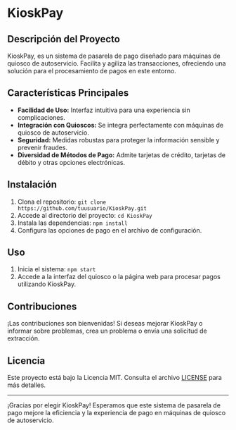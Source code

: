 # KioskPay

## Descripción del Proyecto

KioskPay, es un sistema de pasarela de pago diseñado para máquinas de quiosco de autoservicio. Facilita y agiliza las transacciones, ofreciendo una solución para el procesamiento de pagos en este entorno.

## Características Principales

- **Facilidad de Uso:** Interfaz intuitiva para una experiencia sin complicaciones.
- **Integración con Quioscos:** Se integra perfectamente con máquinas de quiosco de autoservicio.
- **Seguridad:** Medidas robustas para proteger la información sensible y prevenir fraudes.
- **Diversidad de Métodos de Pago:** Admite tarjetas de crédito, tarjetas de débito y otras opciones electrónicas.

## Instalación

1. Clona el repositorio: `git clone https://github.com/tuusuario/KioskPay.git`
2. Accede al directorio del proyecto: `cd KioskPay`
3. Instala las dependencias: `npm install`
4. Configura las opciones de pago en el archivo de configuración.

## Uso

1. Inicia el sistema: `npm start`
2. Accede a la interfaz del quiosco o la página web para procesar pagos utilizando KioskPay.

## Contribuciones

¡Las contribuciones son bienvenidas! Si deseas mejorar KioskPay o informar sobre problemas, crea un problema o envía una solicitud de extracción.

## Licencia

Este proyecto está bajo la Licencia MIT. Consulta el archivo [LICENSE](LICENSE) para más detalles.

---
¡Gracias por elegir KioskPay! Esperamos que este sistema de pasarela de pago mejore la eficiencia y la experiencia de pago en máquinas de quiosco de autoservicio.

